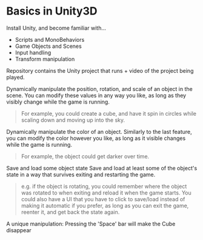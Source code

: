 # Basics in Unity3D
Install Unity, and become familiar with...

- Scripts and MonoBehaviors
- Game Objects and Scenes
- Input handling
- Transform manipulation


Repository contains the Unity project that runs + video of the project being played.


Dynamically manipulate the position, rotation, and scale of an object in the scene.
You can modify these values in any way you like, as long as they visibly change while the game is running.

>For example, you could create a cube, and have it spin in circles while scaling down and moving up into the sky.


Dynamically manipulate the color of an object.
Similarly to the last feature, you can modify the color however you like, as long as it visible changes while the game is running.

>For example, the object could get darker over time.
 

Save and load some object state
Save and load at least some of the object's state in a way that survives exiting and restarting the game.

>e.g. if the object is rotating, you could remember where the object was rotated to when exiting and reload it when the game starts. You could also have a UI that you have to click to save/load instead of making it automatic if you prefer, as long as you can exit the game, reenter it, and get back the state again.


A unique manipulation:
Pressing the 'Space' bar will make the Cube disappear
